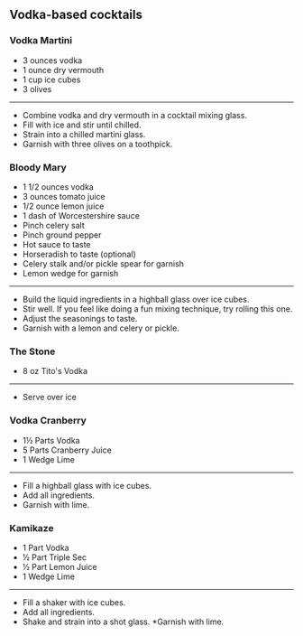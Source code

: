 ## Vodka-based cocktails


### Vodka Martini
* 3 ounces vodka
* 1 ounce dry vermouth
* 1 cup ice cubes
* 3 olives

---
* Combine vodka and dry vermouth in a cocktail mixing glass. 
* Fill with ice and stir until chilled. 
* Strain into a chilled martini glass.
* Garnish with three olives on a toothpick.


### Bloody Mary
* 1 1/2 ounces vodka
* 3 ounces tomato juice
* 1/2 ounce lemon juice
* 1 dash of Worcestershire sauce
* Pinch celery salt
* Pinch ground pepper
* Hot sauce to taste
* Horseradish to taste (optional)
* Celery stalk and/or pickle spear for garnish
* Lemon wedge for garnish

---
* Build the liquid ingredients in a highball glass over ice cubes.
* Stir well. If you feel like doing a fun mixing technique, try rolling this one.
* Adjust the seasonings to taste.
* Garnish with a lemon and celery or pickle.

### The Stone
* 8 oz Tito's Vodka

---
* Serve over ice


### Vodka Cranberry
* 1½ Parts  Vodka
* 5 Parts Cranberry Juice
* 1 Wedge Lime

---
* Fill a highball glass with ice cubes. 
* Add all ingredients. 
* Garnish with lime.

### Kamikaze
* 1 Part Vodka
* ½ Part Triple Sec
* ½ Part Lemon Juice
* 1 Wedge Lime

---
* Fill a shaker with ice cubes. 
* Add all ingredients.
* Shake and strain into a shot glass. 
*Garnish with lime.

